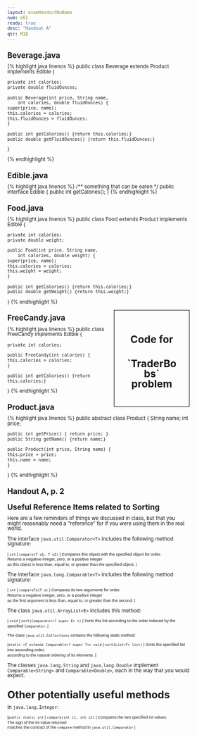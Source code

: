 ```yaml
---
layout: examHandoutNoName
num: e01
ready: true
desc: "Handout A"
qtr: M18
---
```


<style>
 body { font-size: 72%;
 line-height: 102%;

}

 td  {
  padding-left:5px; padding-right: 5px;
}
</style>


##  Beverage.java
{% highlight java linenos %}
public class Beverage extends Product implements Edible {

    private int calories;
    private double fluidOunces;
    
    public Beverage(int price, String name, 
		int calories, double fluidOunces) {
	super(price, name);
	this.calories = calories;
	this.fluidOunces = fluidOunces;
    }

    public int getCalories() {return this.calories;}
    public double getFluidOunces() {return this.fluidOunces;}
}

{% endhighlight %}

## Edible.java

{% highlight java linenos %}
/** something that can be eaten */
public interface Edible {
    public int getCalories();
}
{% endhighlight %}


## Food.java

{% highlight java linenos %}
public class Food extends Product implements Edible {

    private int calories;
    private double weight;
    
    public Food(int price, String name, 
		int calories, double weight) {
	super(price, name);
	this.calories = calories;
	this.weight = weight;
    }

    public int getCalories() {return this.calories;}
    public double getWeight() {return this.weight;}
}
{% endhighlight %}


<div style="float:right; width:30%; border: 1px solid black;padding:2em; line-height:200%; text-align:center;">
<h1>Code for </h1><h1>`TraderBobs` problem</h1>
</div>

## FreeCandy.java

{% highlight java linenos %}
public class FreeCandy implements Edible {

    private int calories;
    
    public FreeCandy(int calories) { 
	this.calories = calories;
    }

    public int getCalories() {return this.calories;}
}
{% endhighlight %}



## Product.java


{% highlight java linenos %}
public abstract class Product {
    String name;
    int price;
    
    public int getPrice() { return price; } 
    public String getName() {return name;}

    public Product(int price, String name) {
	this.price = price;
	this.name = name;
    }
}
{% endhighlight %}


<h2 markdown="1" class="page-break-before">Handout A, p. 2</h2>

<h2>Useful Reference Items related to Sorting</h2>

Here are a few reminders of things we discussed in class, but that you might
reasonably need a "reference" for if you were using them in the real world.

The interface `java.util.Comparator<T>` includes the following
method signature:

<div markdown="1"
     style="font-size: 80%; font-family: Arial Narrow, sans-serif;"
     class="hanging-indent-table">

| `int` | `compare(T o1, T o2)` | Compares this object with the specified object for order. <br>Returns a negative integer, zero, or a positive integer <br>as this object is less than, equal to, or greater than the specified object. |

</div>

The interface `java.lang.Comparable<T>` includes the following
method signature:

<div markdown="1"
     style="font-size: 80%; font-family: Arial Narrow, sans-serif;"
     class="hanging-indent-table">

| `int` | `compareTo(T o)` |  Compares its two arguments for order. <br>Returns a negative integer, zero, or a positive integer <br>as the first argument is less than, equal to, or greater than the second. |

</div>


The class `java.util.ArrayList<E>` includes this method:

<div markdown="1"
     style="font-size: 80%; font-family: Arial Narrow, sans-serif;"
     class="hanging-indent-table">

| `void` | `sort(Comparator<? super E> c)` | Sorts this list according to the order induced by the specified `Comparator`. |

</div>




<div markdown="1"
     style="font-size: 80%; font-family: Arial Narrow, sans-serif;"
     class="hanging-indent-table">

The class `java.util.Collections` contains the following static method:

|`static <T extends Comparable<? super T>> void` |  `sort(List<T> list)` | Sorts the specified list into ascending order, <br>according to the natural ordering of its elements. |

</div>

The classes `java.lang.String` and `java.lang.Double` implement `Comparable<String>` and `Comparable<Double>`, each in the
way that you would expect.

# Other potentially useful methods

In `java.lang.Integer`:

<div markdown="1"
     style="font-size: 80%; font-family: Arial Narrow, sans-serif;"
     class="hanging-indent-table">


|`public static int` | `compare(int i1, int i2)` |  Compares the two specified int values.  <br> The sign of the int value returned <br>matches the contract of the `compare` method in `java.util.Comparator` |

</div>

